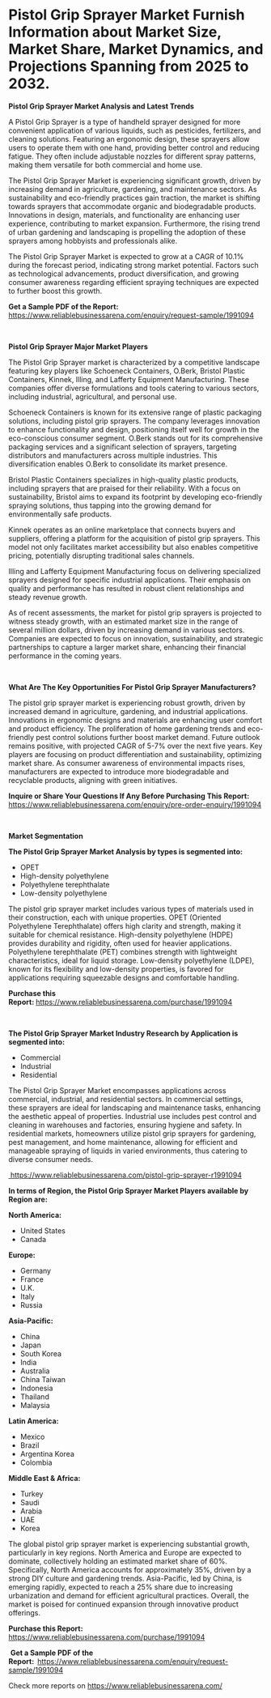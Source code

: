 <p><h1>Pistol Grip Sprayer Market Furnish Information about Market Size, Market Share, Market Dynamics, and Projections Spanning from 2025 to 2032.</h1></p><p><strong>Pistol Grip Sprayer Market Analysis and Latest Trends</strong></p>
<p><p>A Pistol Grip Sprayer is a type of handheld sprayer designed for more convenient application of various liquids, such as pesticides, fertilizers, and cleaning solutions. Featuring an ergonomic design, these sprayers allow users to operate them with one hand, providing better control and reducing fatigue. They often include adjustable nozzles for different spray patterns, making them versatile for both commercial and home use.</p><p>The Pistol Grip Sprayer Market is experiencing significant growth, driven by increasing demand in agriculture, gardening, and maintenance sectors. As sustainability and eco-friendly practices gain traction, the market is shifting towards sprayers that accommodate organic and biodegradable products. Innovations in design, materials, and functionality are enhancing user experience, contributing to market expansion. Furthermore, the rising trend of urban gardening and landscaping is propelling the adoption of these sprayers among hobbyists and professionals alike. </p><p>The Pistol Grip Sprayer Market is expected to grow at a CAGR of 10.1% during the forecast period, indicating strong market potential. Factors such as technological advancements, product diversification, and growing consumer awareness regarding efficient spraying techniques are expected to further boost this growth.</p></p>
<p><strong>Get a Sample PDF of the Report:&nbsp;</strong> <a href="https://www.reliablebusinessarena.com/enquiry/request-sample/1991094?utm_campaign=3021&utm_medium=2&utm_source=Github&utm_content=ia&utm_term=04042025&utm_id=pistol-grip-sprayer">https://www.reliablebusinessarena.com/enquiry/request-sample/1991094</a></p>
<p>&nbsp;</p>
<p><strong>Pistol Grip Sprayer Major Market Players</strong></p>
<p><p>The Pistol Grip Sprayer market is characterized by a competitive landscape featuring key players like Schoeneck Containers, O.Berk, Bristol Plastic Containers, Kinnek, Illing, and Lafferty Equipment Manufacturing. These companies offer diverse formulations and tools catering to various sectors, including industrial, agricultural, and personal use.</p><p>Schoeneck Containers is known for its extensive range of plastic packaging solutions, including pistol grip sprayers. The company leverages innovation to enhance functionality and design, positioning itself well for growth in the eco-conscious consumer segment. O.Berk stands out for its comprehensive packaging services and a significant selection of sprayers, targeting distributors and manufacturers across multiple industries. This diversification enables O.Berk to consolidate its market presence.</p><p>Bristol Plastic Containers specializes in high-quality plastic products, including sprayers that are praised for their reliability. With a focus on sustainability, Bristol aims to expand its footprint by developing eco-friendly spraying solutions, thus tapping into the growing demand for environmentally safe products.</p><p>Kinnek operates as an online marketplace that connects buyers and suppliers, offering a platform for the acquisition of pistol grip sprayers. This model not only facilitates market accessibility but also enables competitive pricing, potentially disrupting traditional sales channels.</p><p>Illing and Lafferty Equipment Manufacturing focus on delivering specialized sprayers designed for specific industrial applications. Their emphasis on quality and performance has resulted in robust client relationships and steady revenue growth.</p><p>As of recent assessments, the market for pistol grip sprayers is projected to witness steady growth, with an estimated market size in the range of several million dollars, driven by increasing demand in various sectors. Companies are expected to focus on innovation, sustainability, and strategic partnerships to capture a larger market share, enhancing their financial performance in the coming years.</p></p>
<p>&nbsp;</p>
<p><strong>What Are The Key Opportunities For Pistol Grip Sprayer Manufacturers?</strong></p>
<p><p>The pistol grip sprayer market is experiencing robust growth, driven by increased demand in agriculture, gardening, and industrial applications. Innovations in ergonomic designs and materials are enhancing user comfort and product efficiency. The proliferation of home gardening trends and eco-friendly pest control solutions further boost market demand. Future outlook remains positive, with projected CAGR of 5-7% over the next five years. Key players are focusing on product differentiation and sustainability, optimizing market share. As consumer awareness of environmental impacts rises, manufacturers are expected to introduce more biodegradable and recyclable products, aligning with green initiatives.</p></p>
<p><strong>Inquire or Share Your Questions If Any Before Purchasing This Report:</strong> <a href="https://www.reliablebusinessarena.com/enquiry/pre-order-enquiry/1991094?utm_campaign=3021&utm_medium=2&utm_source=Github&utm_content=ia&utm_term=04042025&utm_id=pistol-grip-sprayer">https://www.reliablebusinessarena.com/enquiry/pre-order-enquiry/1991094</a></p>
<p>&nbsp;</p>
<p><strong>Market Segmentation</strong></p>
<p><strong>The Pistol Grip Sprayer Market Analysis by types is segmented into:</strong></p>
<p><ul><li>OPET</li><li>High-density polyethylene</li><li>Polyethylene terephthalate</li><li>Low-density polyethylene</li></ul></p>
<p><p>The pistol grip sprayer market includes various types of materials used in their construction, each with unique properties. OPET (Oriented Polyethylene Terephthalate) offers high clarity and strength, making it suitable for chemical resistance. High-density polyethylene (HDPE) provides durability and rigidity, often used for heavier applications. Polyethylene terephthalate (PET) combines strength with lightweight characteristics, ideal for liquid storage. Low-density polyethylene (LDPE), known for its flexibility and low-density properties, is favored for applications requiring squeezable designs and comfortable handling.</p></p>
<p><strong>Purchase this Report:&nbsp;</strong><a href="https://www.reliablebusinessarena.com/purchase/1991094?utm_campaign=3021&utm_medium=2&utm_source=Github&utm_content=ia&utm_term=04042025&utm_id=pistol-grip-sprayer">https://www.reliablebusinessarena.com/purchase/1991094</a></p>
<p>&nbsp;</p>
<p><strong>The Pistol Grip Sprayer Market Industry Research by Application is segmented into:</strong></p>
<p><ul><li>Commercial</li><li>Industrial</li><li>Residential</li></ul></p>
<p><p>The Pistol Grip Sprayer Market encompasses applications across commercial, industrial, and residential sectors. In commercial settings, these sprayers are ideal for landscaping and maintenance tasks, enhancing the aesthetic appeal of properties. Industrial use includes pest control and cleaning in warehouses and factories, ensuring hygiene and safety. In residential markets, homeowners utilize pistol grip sprayers for gardening, pest management, and home maintenance, allowing for efficient and manageable spraying of liquids in varied environments, thus catering to diverse consumer needs.</p></p>
<p><a href="https://www.reliablebusinessarena.com/pistol-grip-sprayer-r1991094?utm_campaign=3021&utm_medium=2&utm_source=Github&utm_content=ia&utm_term=04042025&utm_id=pistol-grip-sprayer">&nbsp;https://www.reliablebusinessarena.com/pistol-grip-sprayer-r1991094</a></p>
<p><strong>In terms of Region, the Pistol Grip Sprayer Market Players available by Region are:</strong></p>
<p>
    <p> <strong> North America: </strong>
        <ul>
            <li>United States</li>
            <li>Canada</li>
        </ul>
        </p> 
    <p> <strong> Europe: </strong>
        <ul>
            <li>Germany</li>
            <li>France</li>
            <li>U.K.</li>
            <li>Italy</li>
            <li>Russia</li>
        </ul>
        </p> 
    <p> <strong> Asia-Pacific: </strong>
        <ul>
            <li>China</li>
            <li>Japan</li>
            <li>South Korea</li>
            <li>India</li>
            <li>Australia</li>
            <li>China Taiwan</li>
            <li>Indonesia</li>
            <li>Thailand</li>
            <li>Malaysia</li>
        </ul>
        </p> 
    <p> <strong> Latin America: </strong>
        <ul>
            <li>Mexico</li>
            <li>Brazil</li>
            <li>Argentina Korea</li>
            <li>Colombia</li>
        </ul>
        </p> 
    <p> <strong> Middle East & Africa: </strong>
        <ul>
            <li>Turkey</li>
            <li>Saudi</li>
            <li>Arabia</li>
            <li>UAE</li>
            <li>Korea</li>
        </ul>
    </p>
    </p>
<p><p>The global pistol grip sprayer market is experiencing substantial growth, particularly in key regions. North America and Europe are expected to dominate, collectively holding an estimated market share of 60%. Specifically, North America accounts for approximately 35%, driven by a strong DIY culture and gardening trends. Asia-Pacific, led by China, is emerging rapidly, expected to reach a 25% share due to increasing urbanization and demand for efficient agricultural practices. Overall, the market is poised for continued expansion through innovative product offerings.</p></p>
<p><strong>Purchase this Report: </strong><a href="https://www.reliablebusinessarena.com/purchase/1991094?utm_campaign=3021&utm_medium=2&utm_source=Github&utm_content=ia&utm_term=04042025&utm_id=pistol-grip-sprayer">https://www.reliablebusinessarena.com/purchase/1991094</a></p>
<p>&nbsp;<strong>Get a Sample PDF of the Report:&nbsp;&nbsp;</strong><a href="https://www.reliablebusinessarena.com/enquiry/request-sample/1991094?utm_campaign=3021&utm_medium=2&utm_source=Github&utm_content=ia&utm_term=04042025&utm_id=pistol-grip-sprayer">https://www.reliablebusinessarena.com/enquiry/request-sample/1991094</a></p>
<p><strong></strong></p>
<p>Check more reports on <a href="https://www.reliablebusinessarena.com/?utm_campaign=3021&utm_medium=2&utm_source=Github&utm_content=ia&utm_term=04042025&utm_id=pistol-grip-sprayer">https://www.reliablebusinessarena.com/</a></p>